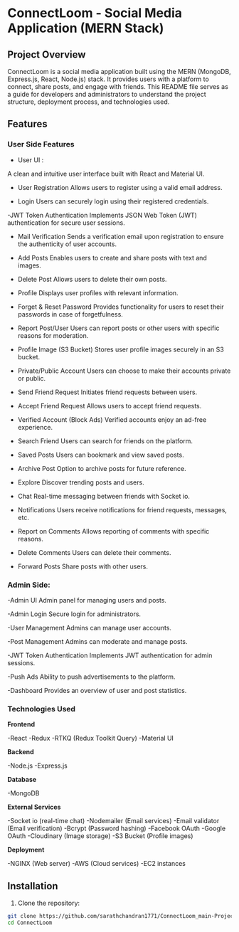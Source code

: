 # ConnectLoom - Social Media Application (MERN Stack)

## Project Overview
ConnectLoom is a social media application built using the MERN (MongoDB, Express.js, React, Node.js) stack. It provides users with a platform to connect, share posts, and engage with friends. This README file serves as a guide for developers and administrators to understand the project structure, deployment process, and technologies used.

## Features

### User Side Features

- User UI :

A clean and intuitive user interface built with React and Material UI.

- User Registration
Allows users to register using a valid email address.

- Login
Users can securely login using their registered credentials.

-JWT Token Authentication
Implements JSON Web Token (JWT) authentication for secure user sessions.

- Mail Verification
Sends a verification email upon registration to ensure the authenticity of user accounts.

- Add Posts
Enables users to create and share posts with text and images.

- Delete Post
Allows users to delete their own posts.

- Profile
Displays user profiles with relevant information.

- Forget & Reset Password
Provides functionality for users to reset their passwords in case of forgetfulness.

- Report Post/User
Users can report posts or other users with specific reasons for moderation.

- Profile Image (S3 Bucket)
Stores user profile images securely in an S3 bucket.

- Private/Public Account
Users can choose to make their accounts private or public.

- Send Friend Request
Initiates friend requests between users.

- Accept Friend Request
Allows users to accept friend requests.

- Verified Account (Block Ads)
Verified accounts enjoy an ad-free experience.

- Search Friend
Users can search for friends on the platform.

- Saved Posts
Users can bookmark and view saved posts.

- Archive Post
Option to archive posts for future reference.

- Explore
Discover trending posts and users.

- Chat
Real-time messaging between friends with Socket io.

- Notifications
Users receive notifications for friend requests, messages, etc.

- Report on Comments
Allows reporting of comments with specific reasons.

- Delete Comments
Users can delete their comments.

- Forward Posts
Share posts with other users.

### Admin Side:

-Admin UI
Admin panel for managing users and posts.

-Admin Login
Secure login for administrators.

-User Management
Admins can manage user accounts.

-Post Management
Admins can moderate and manage posts.

-JWT Token Authentication
Implements JWT authentication for admin sessions.

-Push Ads
Ability to push advertisements to the platform.

-Dashboard
Provides an overview of user and post statistics.


### Technologies Used

**Frontend**

-React
-Redux
-RTKQ (Redux Toolkit Query)
-Material UI

**Backend**

-Node.js
-Express.js

**Database**

-MongoDB

**External Services**

-Socket io (real-time chat)
-Nodemailer (Email services)
-Email validator (Email verification)
-Bcrypt (Password hashing)
-Facebook OAuth
-Google OAuth
-Cloudinary (Image storage)
-S3 Bucket (Profile images)

**Deployment**

-NGINX (Web server)
-AWS (Cloud services)
-EC2 instances

## Installation

1. Clone the repository:
   
```bash
git clone https://github.com/sarathchandran1771/ConnectLoom_main-Project.git
cd ConnectLoom

